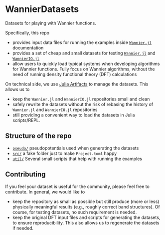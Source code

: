 # WannierDatasets

Datasets for playing with Wannier functions.

Specifically, this repo

- provides input data files for running the examples inside
  [`Wannier.jl`](https://github.com/qiaojunfeng/Wannier.jl) documentation
- provides a set of cheap and small datasets for testing
  [`Wannier.jl`](https://github.com/qiaojunfeng/Wannier.jl)
  and [`WannierIO.jl`](https://github.com/qiaojunfeng/WannierIO.jl)
- allow users to quickly load typical systems when developing algorithms for
  Wannier functions. Fully focus on Wannier algorithms, without the need of
  running density functional theory (DFT) calculations

On technical side, we use [Julia Artifacts](https://pkgdocs.julialang.org/v1/artifacts/)
to manage the datasets. This allows us to

- keep the `Wannier.jl` and `WannierIO.jl` repositories small and clean
- safely rewrite the datasets without the risk of rebasing the history of
  `Wannier.jl` and `WannierIO.jl` repositories
- still providing a convenient way to load the datasets in Julia scripts/REPL.

## Structure of the repo

- [`pseudo/`](./pseudo/) pseudopotentials used when generating the datasets
- [`src/`](./src/) a fake folder just to make `Project.toml` happy
- [`util/`](./util/) Several small scripts that help with running the examples

## Contributing

If you feel your dataset is useful for the community, please feel free to
contribute. In general, we would like to

- keep the repository as small as possible but still produce (more or less)
  physically meaningful results (e.g., roughly correct band structures).
  Of course, for testing datasets, no such requirement is needed.
- keep the original DFT input files and scripts for generating the datasets,
  to ensure reproducibility. This also allows us to regenerate the datasets if needed.
